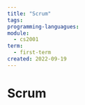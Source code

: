 ```yaml
---
title: "Scrum"
tags:
programming-languagues:
module:
  - cs2001
term:
  - first-term
created: 2022-09-19
---
```

# Scrum